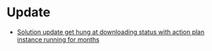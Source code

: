 # Update

* [Solution update get hung at downloading status with action plan instance running for months](./Solution-update-get-hung-at-downloading-status-with-action-plan-instance-running-for-months%20.md)

